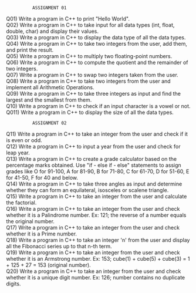               ASSIGNMENT 01 

Q01) Write a program in C++ to print "Hello World". <br>
Q02) Write a program in C++ to take input for all data types (int, float, double, char) and display their values.<br>
Q03) Write a program in C++ to display the data type of all the data types.<br>
Q04) Write a program in C++ to take two integers from the user, add them, and print the result.<br>
Q05) Write a program in C++ to multiply two floating-point numbers.<br>
Q06) Write a program in C++ to compute the quotient and the remainder of two integers.<br>
Q07) Write a program in C++ to swap two integers taken from the user.<br>
Q08) Write a program in C++ to take two integers from the user and implement all Arithmetic Operations.<br>
Q09) Write a program in C++ to take three integers as input and find the largest and the smallest from them.<br>
Q10) Write a program in C++ to check if an input character is a vowel or not.<br>
Q011) Write a program in C++ to display the size of all the data types.<br>

              ASSIGNMENT 02 

Q11) Write a program in C++ to take an integer from the user and check if it is even or odd.<br>
Q12) Write a program in C++ to input a year from the user and check for leap year.<br>
Q13) Write a program in C++ to create a grade calculator based on the percentage marks obtained. Use "if - else if - else" statements to assign grades like O for 91-100, A for 81-90, B for 71-80, C for 61-70, D for 51-60, E for 41-50, F for 40 and below.<br>
Q14) Write a program in C++ to take three angles as input and determine whether they can form an equilateral, isosceles or scalene triangle.<br>
Q15) Write a program in C++ to take an integer from the user and calculate the factorial.<br>
Q16) Write a program in C++ to take an integer from the user and check whether it is a Palindrome number. Ex: 121; the reverse of a number equals the original number.<br>
Q17) Write a program in C++ to take an integer from the user and check whether it is a Prime number.<br>
Q18) Write a program in C++ to take an integer 'n' from the user and display all the Fibonacci series up to that n-th term.<br>
Q19) Write a program in C++ to take an integer from the user and check whether it is an Armstrong number. Ex: 153; cube(1) + cube(5) + cube(3) = 1 + 125 + 27 = 153 (original number).<br>
Q20) Write a program in C++ to take an integer from the user and check whether it is a unique digit number. Ex: 126; number contains no duplicate digits.<br>
